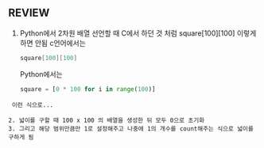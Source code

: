 ## REVIEW

1. Python에서 2차원 배열 선언할 때 C에서 하던 것 처럼 square[100][100] 이렇게 하면 안됨
   c언어에서는
   ```c
   square[100][100]
   ```
   Python에서는
   ```python
   square = [0 * 100 for i in range(100)]
  ```
   이런 식으로...

2. 넓이를 구할 때 100 x 100 의 배열을 생성한 뒤 모두 0으로 초기화
3. 그리고 해당 범위만큼만 1로 설정해주고 나중에 1의 개수를 count해주는 식으로 넓이를 구하게 됨
